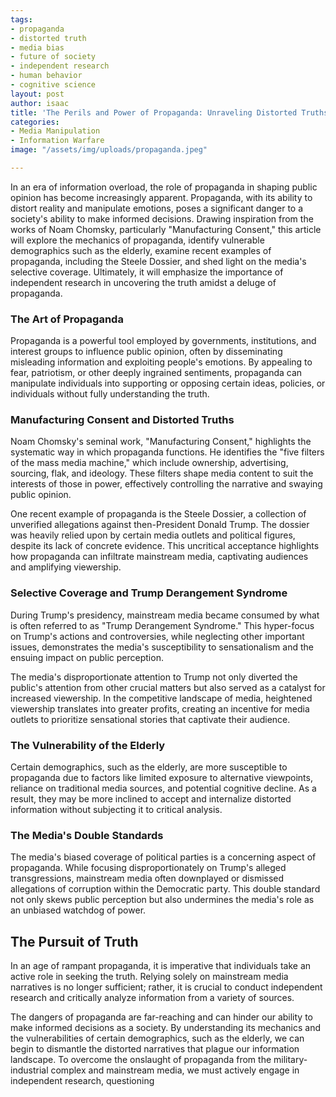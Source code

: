```yaml
---
tags:
- propaganda
- distorted truth
- media bias
- future of society
- independent research
- human behavior
- cognitive science
layout: post
author: isaac
title: 'The Perils and Power of Propaganda: Unraveling Distorted Truths'
categories:
- Media Manipulation
- Information Warfare
image: "/assets/img/uploads/propaganda.jpeg"

---
```

In an era of information overload, the role of propaganda in shaping public opinion has become increasingly apparent. Propaganda, with its ability to distort reality and manipulate emotions, poses a significant danger to a society's ability to make informed decisions. Drawing inspiration from the works of Noam Chomsky, particularly "Manufacturing Consent," this article will explore the mechanics of propaganda, identify vulnerable demographics such as the elderly, examine recent examples of propaganda, including the Steele Dossier, and shed light on the media's selective coverage. Ultimately, it will emphasize the importance of independent research in uncovering the truth amidst a deluge of propaganda.

### The Art of Propaganda

Propaganda is a powerful tool employed by governments, institutions, and interest groups to influence public opinion, often by disseminating misleading information and exploiting people's emotions. By appealing to fear, patriotism, or other deeply ingrained sentiments, propaganda can manipulate individuals into supporting or opposing certain ideas, policies, or individuals without fully understanding the truth.

### Manufacturing Consent and Distorted Truths

Noam Chomsky's seminal work, "Manufacturing Consent," highlights the systematic way in which propaganda functions. He identifies the "five filters of the mass media machine," which include ownership, advertising, sourcing, flak, and ideology. These filters shape media content to suit the interests of those in power, effectively controlling the narrative and swaying public opinion.

One recent example of propaganda is the Steele Dossier, a collection of unverified allegations against then-President Donald Trump. The dossier was heavily relied upon by certain media outlets and political figures, despite its lack of concrete evidence. This uncritical acceptance highlights how propaganda can infiltrate mainstream media, captivating audiences and amplifying viewership.

### Selective Coverage and Trump Derangement Syndrome

During Trump's presidency, mainstream media became consumed by what is often referred to as "Trump Derangement Syndrome." This hyper-focus on Trump's actions and controversies, while neglecting other important issues, demonstrates the media's susceptibility to sensationalism and the ensuing impact on public perception.

The media's disproportionate attention to Trump not only diverted the public's attention from other crucial matters but also served as a catalyst for increased viewership. In the competitive landscape of media, heightened viewership translates into greater profits, creating an incentive for media outlets to prioritize sensational stories that captivate their audience.

### The Vulnerability of the Elderly

Certain demographics, such as the elderly, are more susceptible to propaganda due to factors like limited exposure to alternative viewpoints, reliance on traditional media sources, and potential cognitive decline. As a result, they may be more inclined to accept and internalize distorted information without subjecting it to critical analysis.

### The Media's Double Standards

The media's biased coverage of political parties is a concerning aspect of propaganda. While focusing disproportionately on Trump's alleged transgressions, mainstream media often downplayed or dismissed allegations of corruption within the Democratic party. This double standard not only skews public perception but also undermines the media's role as an unbiased watchdog of power.

## The Pursuit of Truth

In an age of rampant propaganda, it is imperative that individuals take an active role in seeking the truth. Relying solely on mainstream media narratives is no longer sufficient; rather, it is crucial to conduct independent research and critically analyze information from a variety of sources.

The dangers of propaganda are far-reaching and can hinder our ability to make informed decisions as a society. By understanding its mechanics and the vulnerabilities of certain demographics, such as the elderly, we can begin to dismantle the distorted narratives that plague our information landscape. To overcome the onslaught of propaganda from the military-industrial complex and mainstream media, we must actively engage in independent research, questioning
